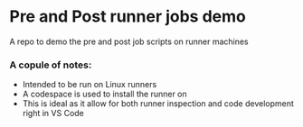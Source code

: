 # Pre and Post runner jobs demo
A repo to demo the pre and post job scripts on runner machines

### A copule of notes:
- Intended to be run on Linux runners
- A codespace is used to install the runner on
- This is ideal as it allow for both runner inspection and code development right in VS Code
  


